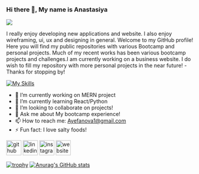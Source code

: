 ### Hi there 👋, My name is Anastasiya
![](https://media-exp1.licdn.com/dms/image/C5616AQEo0XsCWR7bEQ/profile-displaybackgroundimage-shrink_350_1400/0/1662659584571?e=1669248000&v=beta&t=11DIivPVc2avNxrDv9jZqSdyGqgJfRKEPbXM3uLOO04)

I really enjoy developing new applications and website. I also enjoy wireframing, ui, ux and designing in general. Welcome to my GitHub profile! Here you will find my public repositories with various Bootcamp and personal projects. 
Much of my recent works has been various bootcamp projects and challenges.I am currently working on a business website.  I do wish to fill my repository with more personal projects in the near future!
-Thanks for stopping by!

[![My Skills](https://skillicons.dev/icons?i=html,css,md,bootstrap,js,jquery,nodejs,express,jest,mongodb,mysql,codepen,git,github,gitlab,heroku,ai,ps,bash,powershell,regex,vscode,wordpress)](https://skillicons.dev)</span>

- 🔭 I’m currently working on MERN project 
- 🌱 I’m currently learning React/Python 
- 👯 I’m looking to collaborate on projects! 
- 💬 Ask me about My bootcamp experience! 
- 📫 How to reach me: Ayefanova1@gmail.com 
- ⚡ Fun fact: I love salty foods! 


[<img src='https://cdn.jsdelivr.net/npm/simple-icons@3.0.1/icons/github.svg' alt='github' height='40'>](https://github.com/Anitinky13)  [<img src='https://cdn.jsdelivr.net/npm/simple-icons@3.0.1/icons/linkedin.svg' alt='linkedin' height='40'>](https://www.linkedin.com/in/https://www.linkedin.com/in/simply-ana//)  [<img src='https://cdn.jsdelivr.net/npm/simple-icons@3.0.1/icons/instagram.svg' alt='instagram' height='40'>](https://www.instagram.com/@simply_beyond_classy/)  [<img src='https://cdn.jsdelivr.net/npm/simple-icons@3.0.1/icons/icloud.svg' alt='website' height='40'>](https://anitinky13.github.io/Portfolio/)  

[![trophy](https://github-profile-trophy.vercel.app/?username=Anitinky13)](https://github.com/ryo-ma/github-profile-trophy)
[![Anurag's GitHub stats](https://github-readme-stats.vercel.app/api?username=Anitinky13)](https://github.com/anuraghazra/github-readme-stats)
<!--
**Anitinky13/Anitinky13** is a ✨ _special_ ✨ repository because its `README.md` (this file) appears on your GitHub profile.

Here are some ideas to get you started:

- 🔭 I’m currently working on ...
- 🌱 I’m currently learning ...
- 👯 I’m looking to collaborate on ...
- 🤔 I’m looking for help with ...
- 💬 Ask me about ...
- 📫 How to reach me: ...
- 😄 Pronouns: ...
- ⚡ Fun fact: ...
-->
